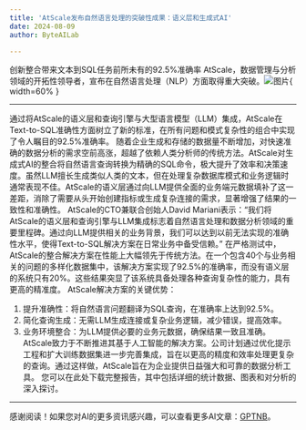 ```yaml
---
title: 'AtScale发布自然语言处理的突破性成果：语义层和生成式AI'
date: 2024-08-09
author: ByteAILab

---
```


创新整合带来文本到SQL任务前所未有的92.5%准确率
AtScale，数据管理与分析领域的开拓性领导者，宣布在自然语言处理（NLP）方面取得重大突破。![图片](https://ai-techpark.com/wp-content/uploads/2024/08/AtScale-960x540.jpg){ width=60% }

---
通过将AtScale的语义层和查询引擎与大型语言模型（LLM）集成，AtScale在Text-to-SQL准确性方面树立了新的标准，在所有问题和模式复杂性的组合中实现了令人瞩目的92.5%准确率。
随着企业生成和存储的数据量不断增加，对快速准确的数据分析的需求空前高涨，超越了依赖人类分析师的传统方法。AtScale对生成式AI的整合将自然语言查询转换为精确的SQL命令，极大提升了效率和决策速度。虽然LLM擅长生成类似人类的文本，但在处理复杂数据库模式和业务逻辑时通常表现不佳。AtScale的语义层通过向LLM提供全面的业务端元数据填补了这一差距，消除了需要从头开始创建指标或生成复杂连接的需求，显著增强了结果的一致性和准确性。
AtScale的CTO兼联合创始人David Mariani表示：“我们将AtScale的语义层和查询引擎与LLM集成标志着自然语言处理和数据分析领域的重要里程碑。通过向LLM提供相关的业务背景，我们可以达到以前无法实现的准确性水平，使得Text-to-SQL解决方案在日常业务中备受信赖。”
在严格测试中，AtScale的整合解决方案在性能上大幅领先于传统方法。在一个包含40个与业务相关的问题的多样化数据集中，该解决方案实现了92.5%的准确率，而没有语义层的系统只有20%。这些结果突显了该系统具备处理各种查询复杂性的能力，具有更高的精准度。
AtScale解决方案的关键优势：
1. 提升准确性：将自然语言问题翻译为SQL查询，在准确率上达到92.5%。
2. 简化查询生成：无需LLM生成连接或复杂业务逻辑，减少错误，提高效率。
3. 业务环境整合：为LLM提供必要的业务元数据，确保结果一致且准确。
AtScale致力于不断推进其基于人工智能的解决方案。公司计划通过优化提示工程和扩大训练数据集进一步完善集成，旨在以更高的精度和效率处理更复杂的查询。通过这样做，AtScale旨在为企业提供日益强大和可靠的数据分析工具。
您可以在此处下载完整报告，其中包括详细的统计数据、图表和对分析的深入探讨。
---
感谢阅读！如果您对AI的更多资讯感兴趣，可以查看更多AI文章：[GPTNB](https://gptnb.com)。